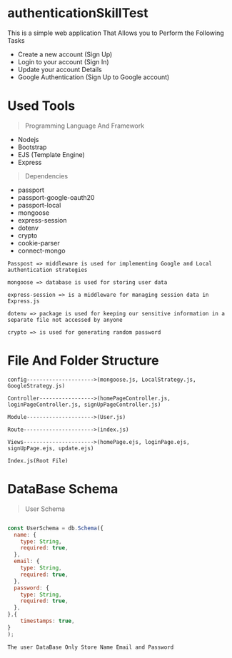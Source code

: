 # authenticationSkillTest
This is a simple web application That Allows you to Perform the Following Tasks
* Create a new account (Sign Up) 
* Login to your account (Sign In)
* Update your account Details
* Google Authentication (Sign Up to Google account)

#  Used Tools

> Programming Language And Framework
* Nodejs
* Bootstrap
* EJS (Template Engine)
* Express



> Dependencies
* passport
* passport-google-oauth20
* passport-local
* mongoose
* express-session
* dotenv
* crypto
* cookie-parser
* connect-mongo


`Passpost => middleware is used for implementing Google and Local authentication strategies`

`mongoose => database is used for storing user data`

`express-session => is a middleware for managing session data in Express.js`

`dotenv => package is used for keeping our sensitive information in a separate file not accessed by anyone`

`crypto => is used for generating random password`

# File And Folder Structure
`config--------------------->(mongoose.js, LocalStrategy.js, GoogleStrategy.js)`

`Controller----------------->(homePageController.js, loginPageController.js, signUpPageController.js)`

`Module--------------------->(User.js)`

`Route---------------------->(index.js)`

`Views---------------------->(homePage.ejs, loginPage.ejs, signUpPage.ejs, update.ejs)`

`Index.js(Root File)`

# DataBase Schema
> User Schema 
```js

const UserSchema = db.Schema({
  name: {
    type: String,
    required: true,
  },
  email: {
    type: String,
    required: true,
  },
  password: {
    type: String,
    required: true,
  },
},{
    timestamps: true,
}
);
```

`The user DataBase Only Store Name Email and Password`
